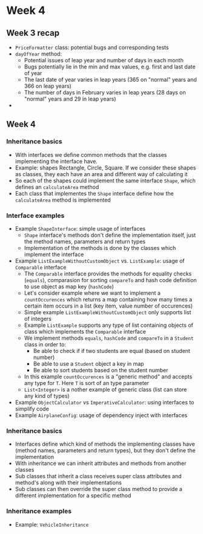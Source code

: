 # Week 4

## Week 3 recap

- `PriceFormatter` class: potential bugs and corresponding tests
- `dayOfYear` method:
  - Potential issues of leap year and number of days in each month
  - Bugs potentially lie in the min and max values, e.g. first and last date of year
  - The last date of year varies in leap years (365 on "normal" years and 366 on leap years)
  - The number of days in February varies in leap years (28 days on "normal" years and 29 in leap years)
- 

## Week 4

### Inheritance basics

- With interfaces we define common methods that the classes implementing the interface have.
- Example: shapes Rectangle, Circle, Square. If we consider these shapes as classes, they each have an area and different way of calculating it
- So each of the shapes could implement the same interface `Shape`, which defines an `calculateArea` method
- Each class that implementes the `Shape` interface define how the `calculateArea` method is implemented

### Interface examples

- Example `ShapeInterface`: simple usage of interfaces
  - `Shape` interface's methods don't define the implementation itself, just the method names, parameters and return types
  - Implementation of the methods is done by the classes which implement the interface
- Example `ListExampleWithoutCustomObject` vs. `ListExample`: usage of `Comparable` interface
  - The `Comparable` interface provides the methods for equality checks (`equals`), comparasion for sorting `compareTo` and hash code definition to use object as map key (`hashCode`)
  - Let's consider example where we want to implement a `countOccurences` which returns a map containing how many times a certain item occurs in a list (key item, value number of occurences)
  - Simple example `ListExampleWithoutCustomObject` only supports list of integers
  - Example `ListExample` supports any type of list containing objects of class which implements the `Comparable` interface
  - We implement methods `equals`, `hashCode` and `compareTo` in a `Student` class in order to:
    - Be able to check if if two students are equal (based on student number)
    - Be able to use a `Student` object a key in map
    - Be able to sort students based on the student number
  - In this example `countOccurences` is a "generic method" and accepts any type for `T`. Here `T` is sort of an type parameter
  - `List<Integer>` is a nother example of generic class (list can store any kind of types)
- Example `ObjectCalculator` vs `ImperativeCalculator`: using interfaces to simplify code
- Example `AirplaneConfig`: usage of dependency inject with interfaces

### Inheritance basics

- Interfaces define which kind of methods the implementing classes have (method names, parameters and return types), but they don't define the implementation
- With inheritance we can inherit attributes and methods from another classes
- Sub classes that inherit a class receives super class attributes and method's along with their implementations
- Sub classes can then override the super class method to provide a different implementation for a specific method

### Inheritance examples

- Example: `VehicleInheritance`
